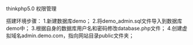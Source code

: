 thinkphp5.0 权限管理

搭建环境步骤：
1.新建数据库demo；
2.将demo_admin.sql文件导入到数据库demo中；
3.根据自身的数据库用户名和密码修改database.php文件；
4.创建虚拟域名admin.demo.com，指向网站目录public文件夹；
